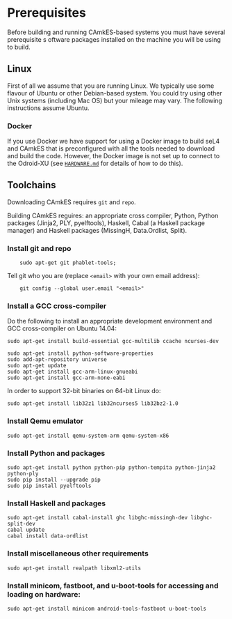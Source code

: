 <!-- @LICENSE(NICTA_CORE) -->

# Prerequisites

Before building and running CAmkES-based systems you must have several prerequisite s oftware packages installed on the machine you will be using to build.  

## Linux

First of all we assume that you are running Linux.  We typically use some flavour of Ubuntu or other Debian-based system.  You could try using other Unix systems (including Mac OS) but your mileage may vary.  The following instructions assume Ubuntu.

### Docker

If you use Docker we have support for using a Docker image to build seL4 and CAmkES that is preconfigured with all the tools needed to download and build the code.  However, the Docker image is not set up to connect to the Odroid-XU (see [`HARDWARE.md`](https://github.com/smaccm/march-drop-manifest/blob/master/HARDWARE.md) for details of how to do this).

## Toolchains

Downloading CAmkES requires `git` and `repo`.

Building CAmkES reguires: an appropriate cross compiler, Python, Python packages (Jinja2, PLY, pyelftools), Haskell, Cabal (a Haskell package manager) and Haskell packages (MissingH, Data.Ordlist, Split).

### Install git and repo

    	sudo apt-get git phablet-tools; 

Tell git who you are (replace `<email>` with your own email address):

     	git config --global user.email "<email>"    	

### Install a GCC cross-compiler

Do the following to install an appropriate development environment and GCC cross-compiler on Ubuntu 14.04:

   	sudo apt-get install build-essential gcc-multilib ccache ncurses-dev

	sudo apt-get install python-software-properties
	sudo add-apt-repository universe
	sudo apt-get update
	sudo apt-get install gcc-arm-linux-gnueabi
	sudo apt-get install gcc-arm-none-eabi

In order to support 32-bit binaries on 64-bit Linux do:

	sudo apt-get install lib32z1 lib32ncurses5 lib32bz2-1.0

### Install Qemu emulator

	sudo apt-get install qemu-system-arm qemu-system-x86

### Install Python and packages

	sudo apt-get install python python-pip python-tempita python-jinja2 python-ply
	sudo pip install --upgrade pip
	sudo pip install pyelftools

### Install Haskell and packages

	sudo apt-get install cabal-install ghc libghc-missingh-dev libghc-split-dev
	cabal update
	cabal install data-ordlist

### Install miscellaneous other requirements
	
	sudo apt-get install realpath libxml2-utils 

### Install minicom, fastboot, and u-boot-tools for accessing and loading on hardware:

	sudo apt-get install minicom android-tools-fastboot u-boot-tools

